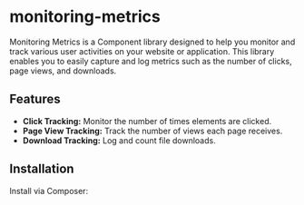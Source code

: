 # monitoring-metrics

Monitoring Metrics is a Component library designed to help you monitor and track various user activities on your website or application. This library enables you to easily capture and log metrics such as the number of clicks, page views, and downloads. 

## Features

- **Click Tracking:** Monitor the number of times elements are clicked.
- **Page View Tracking:** Track the number of views each page receives.
- **Download Tracking:** Log and count file downloads.

## Installation

Install via Composer:
